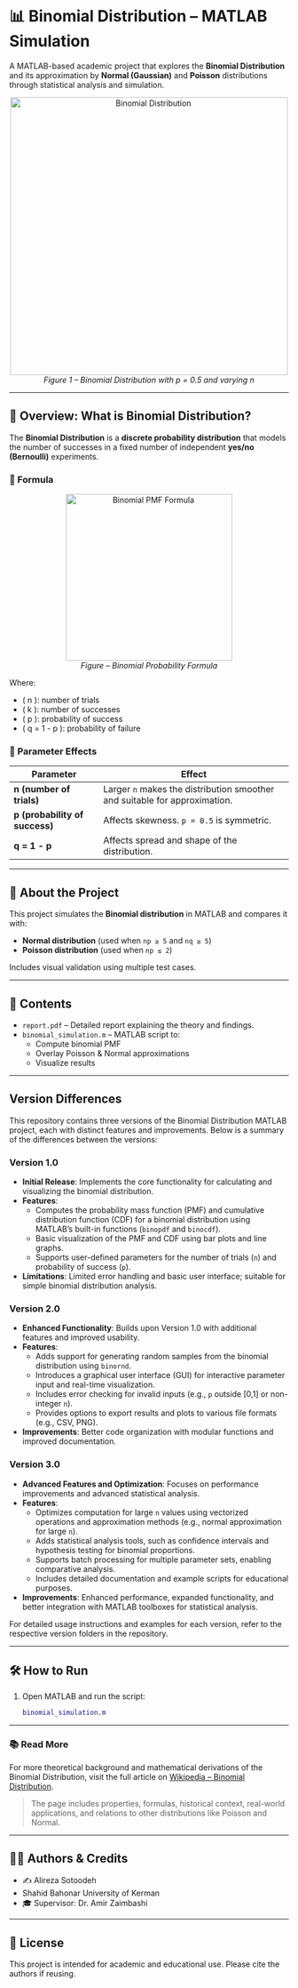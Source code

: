 # 📊 Binomial Distribution – MATLAB Simulation

A MATLAB-based academic project that explores the **Binomial Distribution** and its approximation by **Normal (Gaussian)** and **Poisson** distributions through statistical analysis and simulation.
<p align="center">
  <img src="https://upload.wikimedia.org/wikipedia/commons/thumb/b/b7/Binomial_Distribution.svg/960px-Binomial_Distribution.svg.png" alt="Binomial Distribution" width="500"/>
  <br/>
  <em>Figure 1 – Binomial Distribution with p = 0.5 and varying n</em>
</p>


---

## 📘 Overview: What is Binomial Distribution?

The **Binomial Distribution** is a **discrete probability distribution** that models the number of successes in a fixed number of independent **yes/no (Bernoulli)** experiments.

### 🔢 Formula

<p align="center">
  <img src="https://wikimedia.org/api/rest_v1/media/math/render/svg/9ad3f324ca5778bd1cae96fed07ce09063a71a1b" alt="Binomial PMF Formula" width="300"/>
  <br/>
  <em>Figure – Binomial Probability Formula</em>
</p>


Where:
- \( n \): number of trials
- \( k \): number of successes
- \( p \): probability of success
- \( q = 1 - p \): probability of failure

### 🔄 Parameter Effects

| Parameter | Effect |
|----------|--------|
| **n (number of trials)** | Larger `n` makes the distribution smoother and suitable for approximation. |
| **p (probability of success)** | Affects skewness. `p = 0.5` is symmetric. |
| **q = 1 - p** | Affects spread and shape of the distribution. |

---

## 🧠 About the Project

This project simulates the **Binomial distribution** in MATLAB and compares it with:

- **Normal distribution** (used when `np ≥ 5` and `nq ≥ 5`)
- **Poisson distribution** (used when `np ≤ 2`)

Includes visual validation using multiple test cases.

---

## 📄 Contents

- `report.pdf` – Detailed report explaining the theory and findings.
- `binomial_simulation.m` – MATLAB script to:
  - Compute binomial PMF
  - Overlay Poisson & Normal approximations
  - Visualize results



---

## Version Differences

This repository contains three versions of the Binomial Distribution MATLAB project, each with distinct features and improvements. Below is a summary of the differences between the versions:

### Version 1.0
- **Initial Release**: Implements the core functionality for calculating and visualizing the binomial distribution.
- **Features**:
  - Computes the probability mass function (PMF) and cumulative distribution function (CDF) for a binomial distribution using MATLAB’s built-in functions (`binopdf` and `binocdf`).
  - Basic visualization of the PMF and CDF using bar plots and line graphs.
  - Supports user-defined parameters for the number of trials (`n`) and probability of success (`p`).
- **Limitations**: Limited error handling and basic user interface; suitable for simple binomial distribution analysis.

### Version 2.0
- **Enhanced Functionality**: Builds upon Version 1.0 with additional features and improved usability.
- **Features**:
  - Adds support for generating random samples from the binomial distribution using `binornd`.
  - Introduces a graphical user interface (GUI) for interactive parameter input and real-time visualization.
  - Includes error checking for invalid inputs (e.g., `p` outside [0,1] or non-integer `n`).
  - Provides options to export results and plots to various file formats (e.g., CSV, PNG).
- **Improvements**: Better code organization with modular functions and improved documentation.

### Version 3.0
- **Advanced Features and Optimization**: Focuses on performance improvements and advanced statistical analysis.
- **Features**:
  - Optimizes computation for large `n` values using vectorized operations and approximation methods (e.g., normal approximation for large `n`).
  - Adds statistical analysis tools, such as confidence intervals and hypothesis testing for binomial proportions.
  - Supports batch processing for multiple parameter sets, enabling comparative analysis.
  - Includes detailed documentation and example scripts for educational purposes.
- **Improvements**: Enhanced performance, expanded functionality, and better integration with MATLAB toolboxes for statistical analysis.

For detailed usage instructions and examples for each version, refer to the respective version folders in the repository.

---

## 🛠️ How to Run

1. Open MATLAB and run the script:
   ```matlab
   binomial_simulation.m

---

### 📚 Read More

For more theoretical background and mathematical derivations of the Binomial Distribution, visit the full article on [Wikipedia – Binomial Distribution](https://en.wikipedia.org/wiki/Binomial_distribution).

> The page includes properties, formulas, historical context, real-world applications, and relations to other distributions like Poisson and Normal.

---

## 🧑‍🏫 Authors & Credits
- ✍️ Alireza Sotoodeh
- Shahid Bahonar University of Kerman
- 🎓 Supervisor: Dr. Amir Zaimbashi

---

## 📜 License
This project is intended for academic and educational use. Please cite the authors if reusing.
